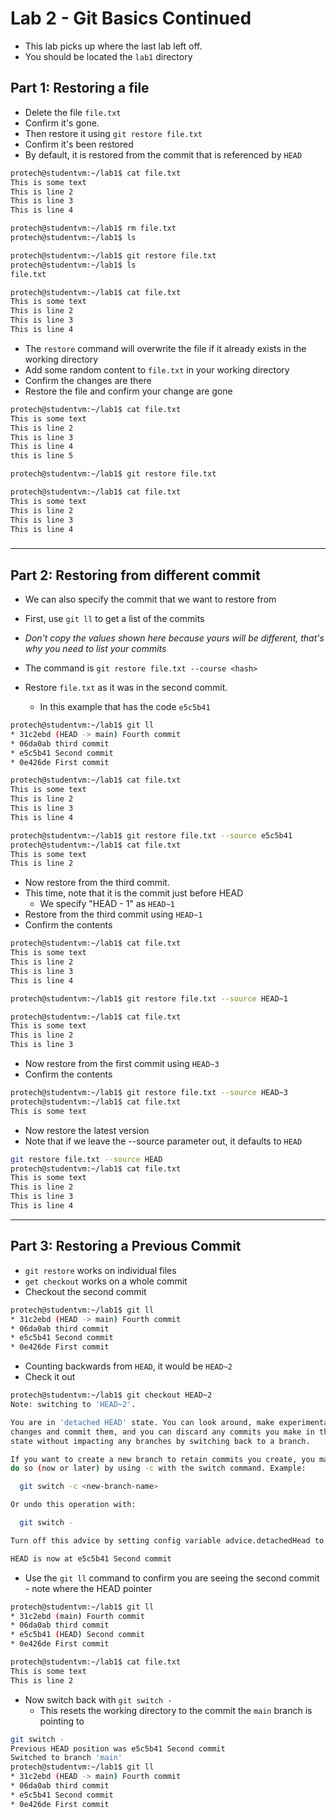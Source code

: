 # Lab 2 - Git Basics Continued

- This lab picks up where the last lab left off.
- You should be located the `lab1` directory

## Part 1: Restoring a file

- Delete the file `file.txt`
- Confirm it's gone.
- Then restore it using `git restore file.txt`
- Confirm it's been restored
- By default, it is restored from the commit that is referenced by `HEAD`

```bash
protech@studentvm:~/lab1$ cat file.txt
This is some text
This is line 2
This is line 3
This is line 4

protech@studentvm:~/lab1$ rm file.txt
protech@studentvm:~/lab1$ ls

protech@studentvm:~/lab1$ git restore file.txt
protech@studentvm:~/lab1$ ls
file.txt

protech@studentvm:~/lab1$ cat file.txt
This is some text
This is line 2
This is line 3
This is line 4
```

- The `restore` command will overwrite the file if it already exists in the working directory
- Add some random content to `file.txt` in your working directory
- Confirm the changes are there
- Restore the file and confirm your change are gone

```bash
protech@studentvm:~/lab1$ cat file.txt
This is some text
This is line 2
This is line 3
This is line 4
this is line 5

protech@studentvm:~/lab1$ git restore file.txt

protech@studentvm:~/lab1$ cat file.txt
This is some text
This is line 2
This is line 3
This is line 4
```

### 

---

## Part 2: Restoring from different commit

- We can also specify the commit that we want to restore from
- First, use `git ll` to get a list of the commits
- _Don't copy the values shown here because yours will be different, that's why you need to list your commits_
- The command is `git restore file.txt --course <hash>`


- Restore `file.txt` as it was in the second commit.
  - In this example that has the code `e5c5b41`

```bash
protech@studentvm:~/lab1$ git ll
* 31c2ebd (HEAD -> main) Fourth commit
* 06da0ab third commit
* e5c5b41 Second commit
* 0e426de First commit

protech@studentvm:~/lab1$ cat file.txt
This is some text
This is line 2
This is line 3
This is line 4

protech@studentvm:~/lab1$ git restore file.txt --source e5c5b41
protech@studentvm:~/lab1$ cat file.txt
This is some text
This is line 2
```

- Now restore from the third commit.
- This time, note that it is the commit just before HEAD
  - We specify "HEAD - 1" as `HEAD~1`
- Restore from the third commit using `HEAD~1`
- Confirm the contents

```bash
protech@studentvm:~/lab1$ cat file.txt
This is some text
This is line 2
This is line 3
This is line 4

protech@studentvm:~/lab1$ git restore file.txt --source HEAD~1

protech@studentvm:~/lab1$ cat file.txt
This is some text
This is line 2
This is line 3


```
- Now restore from the first commit using `HEAD~3`
- Confirm the contents

```bash
protech@studentvm:~/lab1$ git restore file.txt --source HEAD~3
protech@studentvm:~/lab1$ cat file.txt
This is some text
```

- Now restore the latest version
- Note that if we leave the --source parameter out, it defaults to `HEAD`

```bash
git restore file.txt --source HEAD
protech@studentvm:~/lab1$ cat file.txt
This is some text
This is line 2
This is line 3
This is line 4
```

---

## Part 3: Restoring a Previous Commit

- `git restore` works on individual files
- `get checkout` works on a whole commit
- Checkout the second commit

```bash
protech@studentvm:~/lab1$ git ll
* 31c2ebd (HEAD -> main) Fourth commit
* 06da0ab third commit
* e5c5b41 Second commit
* 0e426de First commit
```
- Counting backwards from `HEAD`, it would be `HEAD~2`
- Check it out

```bash
protech@studentvm:~/lab1$ git checkout HEAD~2
Note: switching to 'HEAD~2'.

You are in 'detached HEAD' state. You can look around, make experimental
changes and commit them, and you can discard any commits you make in this
state without impacting any branches by switching back to a branch.

If you want to create a new branch to retain commits you create, you may
do so (now or later) by using -c with the switch command. Example:

  git switch -c <new-branch-name>

Or undo this operation with:

  git switch -

Turn off this advice by setting config variable advice.detachedHead to false

HEAD is now at e5c5b41 Second commit

```

- Use the `git ll` command to confirm you are seeing the second commit - note where the HEAD pointer

```bash
protech@studentvm:~/lab1$ git ll
* 31c2ebd (main) Fourth commit
* 06da0ab third commit
* e5c5b41 (HEAD) Second commit
* 0e426de First commit

protech@studentvm:~/lab1$ cat file.txt
This is some text
This is line 2
```

- Now switch back with `git switch -`
  - This resets the working directory to the commit the `main` branch is pointing to

```bash
git switch -
Previous HEAD position was e5c5b41 Second commit
Switched to branch 'main'
protech@studentvm:~/lab1$ git ll
* 31c2ebd (HEAD -> main) Fourth commit
* 06da0ab third commit
* e5c5b41 Second commit
* 0e426de First commit
```

